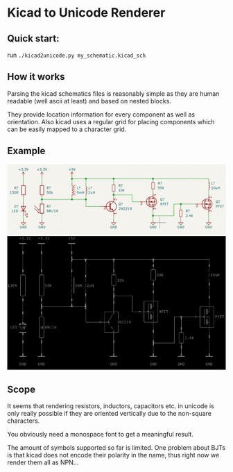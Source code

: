 # Kicad to Unicode Renderer

## Quick start:

run `./kicad2unicode.py my_schematic.kicad_sch`

## How it works

Parsing the kicad schematics files is reasonably simple as they are human readable (well ascii at least) and based on nested blocks.

They provide location information for every component as well as orientation. Also kicad uses a regular grid for placing components which can be easily mapped to a character grid.

## Example

![Example of a nonsensical schematic](example_input.jpg)
![Example of the unicode rendered result](example_output.jpg)

## Scope

It seems that rendering resistors, inductors, capacitors etc. in unicode is only really possible if they are oriented vertically due to the non-square characters.

You obviously need a monospace font to get a meaningful result.

The amount of symbols supported so far is limited. One problem about BJTs is that kicad does not encode their polarity in the name, thus right now we render them all as NPN...
